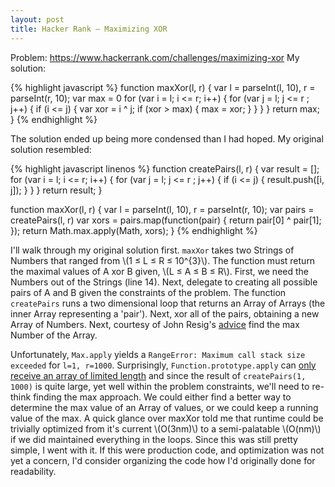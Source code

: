 ```yaml
---
layout: post
title: Hacker Rank — Maximizing XOR
---
```


Problem: https://www.hackerrank.com/challenges/maximizing-xor
My solution:

{% highlight javascript %}
function maxXor(l, r) {
    var l = parseInt(l, 10), r = parseInt(r, 10);
    var max = 0
    for (var i = l; i <= r; i++) {
        for (var j = l; j <= r ; j++) {
            if (i <= j) {
                var xor = i ^ j;
                if (xor > max) {
                    max  = xor;
                }
            }
        }
    }
    return max;
}
{% endhighlight %}

The solution ended up being more condensed than I had hoped. My original solution resembled:

{% highlight javascript linenos %}
function createPairs(l, r) {
    var result = [];
    for (var i = l; i <= r; i++) {
        for (var j = l; j <= r ; j++) {
            if (i <= j) {
                result.push([i, j]);
            }
        }
    }
    return result;
}

function maxXor(l, r) {
    var l = parseInt(l, 10), r = parseInt(r, 10);
    var pairs = createPairs(l, r)
    var xors = pairs.map(function(pair) {
      return pair[0] ^ pair[1];
    });
    return Math.max.apply(Math, xors);
}
{% endhighlight %}

I'll walk through my original solution first. `maxXor` takes two Strings of Numbers that ranged from \\(1 ≤ L ≤ R ≤ 10^{3}\\). The function must return the maximal values of A xor B given, \\(L ≤ A ≤ B ≤ R\\). First, we need the Numbers out of the Strings (line 14). Next, delegate to creating all possible pairs of A and B given the constraints of the problem. The function `createPairs` runs a two dimensional loop that returns an Array of Arrays (the inner Array representing a 'pair'). Next, xor all of the pairs, obtaining a new Array of Numbers. Next, courtesy of John Resig's [advice](http://ejohn.org/blog/fast-javascript-maxmin/) find the max Number of the Array. 

Unfortunately, `Max.apply` yields a `RangeError: Maximum call stack size exceeded` for `l=1, r=1000`. Surprisingly, `Function.prototype.apply` can [only receive an array of limited length](http://stackoverflow.com/a/20940386/1950772) and since the result of `createPairs(1, 1000)` is quite large, yet well within the problem constraints, we'll need to re-think finding the max approach. We could either find a better way to determine the max value of an Array of values, or we could keep a running value of the max. A quick glance over maxXor told me that runtime could be trivially optimized from it's current \\(O(3nm)\\) to a semi-palatable \\(O(nm)\\) if we did maintained everything in the loops. Since this was still pretty simple, I went with it. If this were production code, and optimization was not yet a concern, I'd consider organizing the code how I'd originally done for readability.
